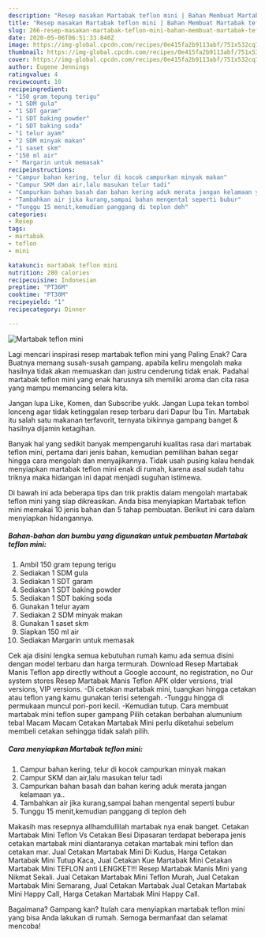 ```yaml
---
description: "Resep masakan Martabak teflon mini | Bahan Membuat Martabak teflon mini Yang Enak Dan Mudah"
title: "Resep masakan Martabak teflon mini | Bahan Membuat Martabak teflon mini Yang Enak Dan Mudah"
slug: 266-resep-masakan-martabak-teflon-mini-bahan-membuat-martabak-teflon-mini-yang-enak-dan-mudah
date: 2020-05-06T06:51:33.840Z
image: https://img-global.cpcdn.com/recipes/0e415fa2b9113abf/751x532cq70/martabak-teflon-mini-foto-resep-utama.jpg
thumbnail: https://img-global.cpcdn.com/recipes/0e415fa2b9113abf/751x532cq70/martabak-teflon-mini-foto-resep-utama.jpg
cover: https://img-global.cpcdn.com/recipes/0e415fa2b9113abf/751x532cq70/martabak-teflon-mini-foto-resep-utama.jpg
author: Eugene Jennings
ratingvalue: 4
reviewcount: 10
recipeingredient:
- "150 gram tepung terigu"
- "1 SDM gula"
- "1 SDT garam"
- "1 SDT baking powder"
- "1 SDT baking soda"
- "1 telur ayam"
- "2 SDM minyak makan"
- "1 saset skm"
- "150 ml air"
- " Margarin untuk memasak"
recipeinstructions:
- "Campur bahan kering, telur di kocok campurkan minyak makan"
- "Campur SKM dan air,lalu masukan telur tadi"
- "Campurkan bahan basah dan bahan kering aduk merata jangan kelamaan ya.."
- "Tambahkan air jika kurang,sampai bahan mengental seperti bubur"
- "Tunggu 15 menit,kemudian panggang di teplon deh"
categories:
- Resep
tags:
- martabak
- teflon
- mini

katakunci: martabak teflon mini 
nutrition: 280 calories
recipecuisine: Indonesian
preptime: "PT36M"
cooktime: "PT30M"
recipeyield: "1"
recipecategory: Dinner

---
```



![Martabak teflon mini](https://img-global.cpcdn.com/recipes/0e415fa2b9113abf/751x532cq70/martabak-teflon-mini-foto-resep-utama.jpg)

Lagi mencari inspirasi resep martabak teflon mini yang Paling Enak? Cara Buatnya memang susah-susah gampang. apabila keliru mengolah maka hasilnya tidak akan memuaskan dan justru cenderung tidak enak. Padahal martabak teflon mini yang enak harusnya sih memiliki aroma dan cita rasa yang mampu memancing selera kita.

Jangan lupa Like, Komen, dan Subscribe yukk. Jangan Lupa tekan tombol lonceng agar tidak ketinggalan resep terbaru dari Dapur Ibu Tin. Martabak itu salah satu makanan terfavorit, ternyata bikinnya gampang banget &amp; hasilnya dijamin ketagihan.

Banyak hal yang sedikit banyak mempengaruhi kualitas rasa dari martabak teflon mini, pertama dari jenis bahan, kemudian pemilihan bahan segar hingga cara mengolah dan menyajikannya. Tidak usah pusing kalau hendak menyiapkan martabak teflon mini enak di rumah, karena asal sudah tahu triknya maka hidangan ini dapat menjadi suguhan istimewa.


Di bawah ini ada beberapa tips dan trik praktis dalam mengolah martabak teflon mini yang siap dikreasikan. Anda bisa menyiapkan Martabak teflon mini memakai 10 jenis bahan dan 5 tahap pembuatan. Berikut ini cara dalam menyiapkan hidangannya.

<!--inarticleads1-->

##### Bahan-bahan dan bumbu yang digunakan untuk pembuatan Martabak teflon mini:

1. Ambil 150 gram tepung terigu
1. Sediakan 1 SDM gula
1. Sediakan 1 SDT garam
1. Sediakan 1 SDT baking powder
1. Sediakan 1 SDT baking soda
1. Gunakan 1 telur ayam
1. Sediakan 2 SDM minyak makan
1. Gunakan 1 saset skm
1. Siapkan 150 ml air
1. Sediakan  Margarin untuk memasak


Cek aja disini lengka semua kebutuhan rumah kamu ada semua disini dengan model terbaru dan harga termurah. Download Resep Martabak Manis Teflon app directly without a Google account, no registration, no Our system stores Resep Martabak Manis Teflon APK older versions, trial versions, VIP versions. -Di cetakan martabak mini, tuangkan hingga cetakan atau teflon yang kamu gunakan terisi setengah. -Tunggu hingga di permukaan muncul pori-pori kecil. -Kemudian tutup. Cara membuat martabak mini teflon super gampang Pilih cetakan berbahan alumunium tebal Macam Macam Cetakan Martabak Mini perlu diketahui sebelum membeli cetakan sehingga tidak salah pilih. 

<!--inarticleads2-->

##### Cara menyiapkan Martabak teflon mini:

1. Campur bahan kering, telur di kocok campurkan minyak makan
1. Campur SKM dan air,lalu masukan telur tadi
1. Campurkan bahan basah dan bahan kering aduk merata jangan kelamaan ya..
1. Tambahkan air jika kurang,sampai bahan mengental seperti bubur
1. Tunggu 15 menit,kemudian panggang di teplon deh


Makasih mas resepnya allhamdullilah martabak nya enak banget. Cetakan Martabak Mini Teflon Vs Cetakan Besi Dipasaran terdapat beberapa jenis cetakan martabak mini diantaranya cetakan martabak mini teflon dan cetakan mar. Jual Cetakan Martabak Mini Di Kudus, Harga Cetakan Martabak Mini Tutup Kaca, Jual Cetakan Kue Martabak Mini Cetakan Martabak Mini TEFLON anti LENGKET!!! Resep Martabak Manis Mini yang Nikmat Sekali. Jual Cetakan Martabak Mini Teflon Murah, Jual Cetakan Martabak Mini Semarang, Jual Cetakan Martabak Jual Cetakan Martabak Mini Happy Call, Harga Cetakan Martabak Mini Happy Call. 

Bagaimana? Gampang kan? Itulah cara menyiapkan martabak teflon mini yang bisa Anda lakukan di rumah. Semoga bermanfaat dan selamat mencoba!
